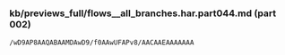 ### kb/previews_full/flows__all_branches.har.part044.md (part 002)

```md
/wD9AP8AAQABAAMDAwD9/f0AAwUFAPv8/AACAAEAAAAAAA
```

```
